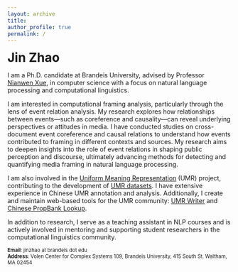 ```yaml
---
layout: archive
title: 
author_profile: true
permalink: /
---
```


<span style="font-size:2em">**Jin Zhao**</span>

I am a Ph.D. candidate at Brandeis University, advised by Professor [Nianwen Xue](https://www.cs.brandeis.edu/~xuen/), in computer science with a focus on natural language processing and computational linguistics.

I am interested in computational framing analysis, particularly through the lens of event relation analysis. My research explores how relationships between events—such as coreference and causality—can reveal underlying perspectives or attitudes in media. I have conducted studies on cross-document event coreference and causal relations to understand how events contributed to framing in different contexts and sources. My research aims to deepen insights into the role of event relations in shaping public perception and discourse, ultimately advancing methods for detecting and quantifying media framing in natural language processing.

I am also involved in the [Uniform Meaning Representation](https://umr4nlp.github.io/web/) (UMR) project, contributing to the development of [UMR datasets](https://lindat.mff.cuni.cz/repository/xmlui/handle/11234/1-5198). I have extensive experience in Chinese UMR annotation and analysis. Additionally, I create and maintain web-based tools for the UMR community:  [UMR Writer](http://umr-tool.cs.brandeis.edu/) and [Chinese PropBank Lookup](https://chinese-propbank.herokuapp.com/).

In addition to research, I serve as a teaching assistant in NLP courses and is actively involved in mentoring and supporting student researchers in the computational linguistics community.

<span style="font-size:0.8em">**Email**: jinzhao at brandeis dot edu</span><br/>
<span style="font-size:0.8em">**Address**: Volen Center for Complex Systems 109,
Brandeis University, 415 South St.
Waltham, MA 02454</span>




